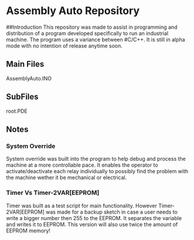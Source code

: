 # Assembly Auto Repository  
##Introduction
This repository was made to assist in programming and distribution of a program developed specifically to run an industrial machine.  The program uses a variance between #C/C++.  It is still in alpha mode with no intention of release anytime soon.  

## Main Files
AssemblyAuto.INO

## SubFiles
root.PDE

## Notes
### System Override
System override was built into the program to help debug and process the machine at a more controllable pace.  It enables the operator to activate/deactivate each relay individually to possibly find the problem with the machine wether it be mechanical or electrical.  

### Timer Vs Timer-2VAR[EEPROM]
Timer was built as a test script for main functionality.  However Timer-2VAR[EEPROM] was made for a backup sketch in case a user needs to write a bigger number then 255 to the EEPROM.  It separates the variable and writes it to EEPROM.  This version will also use twice the amount of EEPROM memory!
